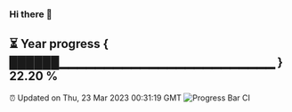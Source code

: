 ### Hi there 👋
⏳ Year progress { ██████▁▁▁▁▁▁▁▁▁▁▁▁▁▁▁▁▁▁▁▁▁▁▁▁ } 22.20 %
---
⏰ Updated on Thu, 23 Mar 2023 00:31:19 GMT
![Progress Bar CI](https://github.com/Moyi321/Moyi321/workflows/Progress%20Bar%20CI/badge.svg)
